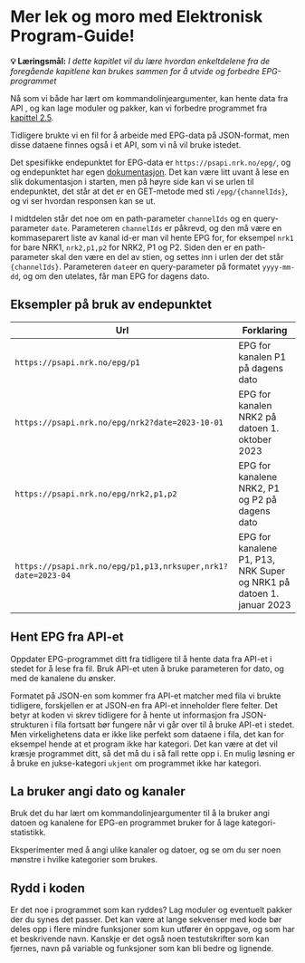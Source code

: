 Mer lek og moro med Elektronisk Program-Guide!
==========================================

**💡 Læringsmål:** _I dette kapitlet vil du lære hvordan enkeltdelene fra de foregående kapitlene kan brukes sammen for å utvide og forbedre EPG-programmet_

Nå som vi både har lært om kommandolinjeargumenter, kan hente data fra API , og kan lage moduler og pakker, kan vi forbedre programmet fra [kapittel 2.5](../kap2/5_oppgave.md).

Tidligere brukte vi en fil for å arbeide med EPG-data på JSON-format, men disse dataene finnes også i et API, som vi nå vil bruke istedet. 

Det spesifikke endepunktet for EPG-data er `https://psapi.nrk.no/epg/`, og og endepunktet har egen [dokumentasjon](https://psapi.nrk.no/documentation/redoc/epg/). Det kan være litt uvant å lese en slik dokumentasjon i starten, men på høyre side kan vi se urlen til endepunktet, det står at det er en GET-metode med sti `/epg/{channelIds}`, og vi ser hvordan responsen kan se ut. 

I midtdelen står det noe om en path-parameter `channelIds` og en query-parameter `date`. 
Parameteren `channelIds` er påkrevd, og den må være en kommaseparert liste av kanal id-er man vil hente EPG for, for eksempel `nrk1` for bare NRK1, `nrk2,p1,p2` for NRK2, P1 og P2. Siden den er en path-parameter skal den være en del av stien, og settes inn i urlen der det står `{channelIds}`.  Parameteren `date`er en query-parameter på formatet `yyyy-mm-dd`, og om den utelates, får man EPG for dagens dato.

## Eksempler på bruk av endepunktet

| Url |  Forklaring |
|-----|-------------|
| `https://psapi.nrk.no/epg/p1`| EPG for kanalen P1 på dagens dato |
| `https://psapi.nrk.no/epg/nrk2?date=2023-10-01`| EPG for kanalen NRK2 på datoen 1. oktober 2023 |
| `https://psapi.nrk.no/epg/nrk2,p1,p2`| EPG for kanalene NRK2, P1 og P2 på dagens dato |
| `https://psapi.nrk.no/epg/p1,p13,nrksuper,nrk1?date=2023-04`| EPG for kanalene P1, P13, NRK Super og NRK1 på datoen 1. januar 2023 |

## Hent EPG fra API-et

Oppdater EPG-programmet ditt fra tidligere til å hente data fra API-et i stedet for å lese fra fil. Bruk API-et uten å bruke parameteren for dato, og med de kanalene du ønsker. 

Formatet på JSON-en som kommer fra API-et matcher med fila vi brukte tidligere, forskjellen er at JSON-en fra API-et inneholder flere felter. Det betyr at koden vi skrev tidligere for å hente ut informasjon fra JSON-strukturen i fila fortsatt bør fungere når vi går over til å bruke API-et i stedet. Men virkelighetens data er ikke like perfekt som dataene i fila, det kan for eksempel hende at et program ikke har kategori. Det kan være at det vil kræsje programmet ditt, så det må du i så fall rette opp i. En mulig løsning er å bruke en jukse-kategori `ukjent` om programmet ikke har kategori.

## La bruker angi dato og kanaler

Bruk det du har lært om kommandolinjeargumenter til å la bruker angi datoen og kanalene for EPG-en programmet bruker for å lage kategori-statistikk.

Eksperimenter med å angi ulike kanaler og datoer, og se om du ser noen mønstre i hvilke kategorier som brukes.

## Rydd i koden

Er det noe i programmet som kan ryddes? Lag moduler og eventuelt pakker der du synes det passer. Det kan være at lange sekvenser med kode bør deles opp i flere mindre funksjoner som kun utfører én oppgave, og som har et beskrivende navn. Kanskje er det også noen testutskrifter som kan fjernes, navn på variable og funksjoner som kan bli bedre og lignende.
